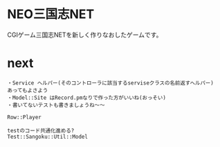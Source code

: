 # NEO三国志NET
CGIゲーム三国志NETを新しく作りなおしたゲームです。  

# next
```
・Service ヘルパー(そのコントローラに該当するserviseクラスの名前返すヘルパー)
あってもよさよう
・Model::Site はRecord.pmなりで作った方がいいね(おっそい)
・書いてないテストも書きましょうね〜〜

Row::Player

testのコード共通化進める?
Test::Sangoku::Util::Model
```

